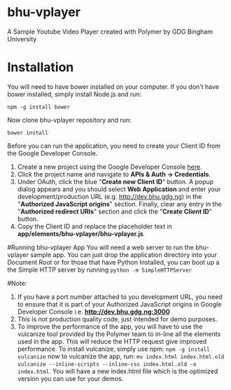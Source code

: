 # bhu-vplayer
A Sample Youtube Video Player created with Polymer by GDG Bingham University

# Installation
You will need to have bower installed on your computer. If you don't have bower installed, simply install Node.js and run:

```npm -g install bower```

Now clone bhu-vplayer repository and run:

``` bower install ```

Before you can run the application, you need to create your Client ID from the Google Developer Console.

1. Create a new project using the Google Developer Console [here](https://console.developers.google.com/project).
2. Click the project name and navigate to **APIs & Auth -> Credentials**.
3. Under OAuth, click the blue "**Create new Client ID**" button. A popup dialog appears and you should select **Web Application** and enter your development/production URL (e.g. http://dev.bhu.gdg.ng) in the "**Authorized JavaScript origins**" section. Finally, clear any entry in the "**Authorized redirect URIs**" section and click the "**Create Client ID**" button.
4. Copy the Client ID and replace the placeholder text in **app/elements/bhu-vplayer/bhu-vplayer.js**


#Running bhu-vplayer App
You will need a web server to run the bhu-vplayer sample app. You can just drop the application directory into your Document Root or for those that have Python Installed, you can boot up a the Simple HTTP server by running ``` python -m SimpleHTTPServer ```

#Note: 


1. If you have a port number attached to you development URL, you need to ensure that it is part of your Authorized JavaScript origins in Google Developer Console i.e. **http://dev.bhu.gdg.ng:3000**
2. This is not production quality code, just intended for demo purposes.
3. To improve the performance of the app, you will have to use the vulcanize tool provided by the Polymer team to in-line all the elements used in the app. This will reduce the HTTP request give improved performance. To install vulcanize, simply use npm:
```npm -g install vulcanize```
now to vulcanize the app, run:
```mv index.html index.html.old```
```vulcanize --inline-scripts --inline-css index.html.old -o index.html```. You will have a new index.html file which is the optimized version you can use for your demos.